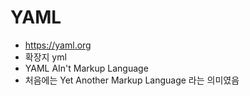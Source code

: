 # YAML
* https://yaml.org
* 확장지 yml
* YAML AIn't Markup Language
* 처음에는 Yet Another Markup Language 라는 의미였음